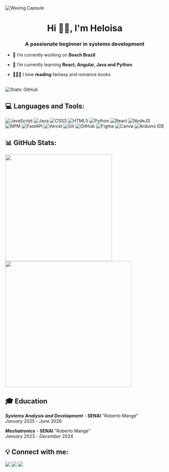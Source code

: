 <img align="center" src="https://capsule-render.vercel.app/api?type=waving&height=110&color=b26e75&descAlignY=42&descAlign=28" alt="Waving Capsule">

<h1 align="center">Hi 👋🏾, I'm Heloisa</h1>
<h3 align="center">A passionate beginner in systems development</h3>

- 💼 I’m currently working on **Bosch Brazil**

- 🌱 I’m currently learning **React, Angular, Java and Python**

- 🧏🏾‍♀️ I love **reading** fantasy and romance books
<br>
<img  align="center" src="https://img.shields.io/static/v1?label=Overview&message=HELOISA&color=b26e75&style=for-the-badge&logo=GitHub" alt="Static GitHub">
<br>



## 💻 Languages and Tools:

![JavaScript](https://img.shields.io/badge/javascript-%23323330.svg?style=for-the-badge&logo=javascript&logoColor=%23F7DF1E)
![Java](https://img.shields.io/badge/java-%23ED8B00.svg?style=for-the-badge&logo=openjdk&logoColor=white)
![CSS3](https://img.shields.io/badge/css3-%231572B6.svg?style=for-the-badge&logo=css3&logoColor=white)
![HTML5](https://img.shields.io/badge/html5-%23E34F26.svg?style=for-the-badge&logo=html5&logoColor=white)
![Python](https://img.shields.io/badge/python-3670A0?style=for-the-badge&logo=python&logoColor=ffdd54)
![React](https://img.shields.io/badge/React-%2320232a.svg?style=for-the-badge&logo=react&logoColor=%2361DAFB)
![NodeJS](https://img.shields.io/badge/node.js-6DA55F?style=for-the-badge&logo=node.js&logoColor=white)
![NPM](https://img.shields.io/badge/NPM-%23CB3837.svg?style=for-the-badge&logo=npm&logoColor=white)
![FastAPI](https://img.shields.io/badge/FastAPI-005571?style=for-the-badge&logo=fastapi)
![Vercel](https://img.shields.io/badge/vercel-%23000000.svg?style=for-the-badge&logo=vercel&logoColor=white)
![Git](https://img.shields.io/badge/git-%23F05033.svg?style=for-the-badge&logo=git&logoColor=white)
![GitHub](https://img.shields.io/badge/GitHub-%23121011.svg?style=for-the-badge&logo=github&logoColor=white)
![Figma](https://img.shields.io/badge/figma-%23F24E1E.svg?style=for-the-badge&logo=figma&logoColor=white)
![Canva](https://img.shields.io/badge/Canva-%2300C4CC.svg?style=for-the-badge&logo=Canva&logoColor=white)
![Arduino IDE](https://img.shields.io/badge/Arduino_IDE-00979D?style=for-the-badge&logo=arduino&logoColor=white)


## 📊 GitHub Stats:
<div style="display: inline; gap: 10px; align="center">
  <img src="https://github-readme-stats.vercel.app/api/top-langs/?username=helomsz&theme=rose&hide_border=false&include_all_commits=false&count_private=false&layout=compact&custom_color=F06292" width="338px">
  <img src="https://nirzak-streak-stats.vercel.app/?user=helomsz&theme=rose&hide_border=false&custom_color=F06292" width="400">
</div>

## 🎓 Education

_**Systems Analysis and Development**_ - **SENAI** "Roberto Mange"\
_January_ 2025 - _June_ 2026

_**Mechatronics**_ - **SENAI** "Roberto Mange"\
_January_ 2023 - _December_ 2024


## 💡 Connect with me:
<p align="left">
<div>
<a href="https://instagram.com/heloisamsz" target="_blank"><img loading="lazy" src="https://img.shields.io/badge/-Instagram-%23E4405F?style=for-the-badge&logo=instagram&logoColor=white" target="_blank"></a>
<a href = "mailto:heloisamilitaosouza@gmail.com"><img loading="lazy" src="https://img.shields.io/badge/Gmail-D14836?style=for-the-badge&logo=gmail&logoColor=white" target="_blank"></a>
<a href="https://www.linkedin.com/in/heloisa-milit%C3%A3o-de-souza-762183318/" target="_blank"><img loading="lazy" src="https://img.shields.io/badge/-LinkedIn-%230077B5?style=for-the-badge&logo=linkedin&logoColor=white" target="_blank"></a>   
</div>
</p>

